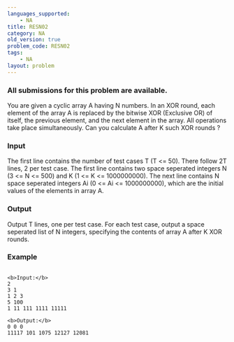 ```yaml
---
languages_supported:
    - NA
title: RESN02
category: NA
old_version: true
problem_code: RESN02
tags:
    - NA
layout: problem
---
```

###  All submissions for this problem are available. 

You are given a cyclic array A having N numbers. In an XOR round, each element of the array A is replaced by the bitwise XOR (Exclusive OR) of itself, the previous element, and the next element in the array. All operations take place simultaneously. Can you calculate A after K such XOR rounds ?

### Input

The first line contains the number of test cases T (T <= 50). There follow 2T lines, 2 per test case. The first line contains two space seperated integers N (3 <= N <= 500) and K (1 <= K <= 1000000000). The next line contains N space seperated integers Ai (0 <= Ai <= 1000000000), which are the initial values of the elements in array A.

### Output

Output T lines, one per test case. For each test case, output a space seperated list of N integers, specifying the contents of array A after K XOR rounds.

### Example

```

<b>Input:</b>
2
3 1
1 2 3
5 100
1 11 111 1111 11111

<b>Output:</b>
0 0 0
11117 101 1075 12127 12081


```